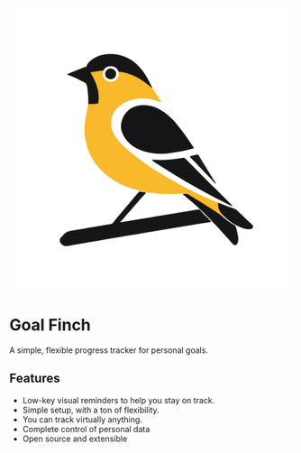 <img class="logo" src="goldfinch-logo.svg" alt="GoalFinch Logo">

# Goal Finch

A simple, flexible progress tracker for personal goals.
        
## Features

* Low-key visual reminders to help you stay on track.
* Simple setup, with a ton of flexibility.
* You can track virtually anything.
* Complete control of personal data
* Open source and extensible
